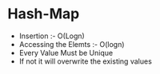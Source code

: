 # Hash-Map

- Insertion :- O(Logn)
- Accessing the Elemts :- O(logn)
- Every Value Must be Unique
- If not it will overwrite the existing values
